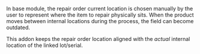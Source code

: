 In base module, the repair order current location is chosen manually by the user to
represent where the item to repair physically sits. When the product moves
between internal locations during the process, the field can become outdated.

This addon keeps the repair order location aligned with the *actual* internal
location of the linked lot/serial.